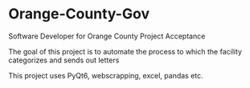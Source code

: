 # Orange-County-Gov
Software Developer for Orange County Project Acceptance

The goal of this project is to automate the process to which the facility categorizes and sends out letters 

This project uses PyQt6, webscrapping, excel, pandas etc.
